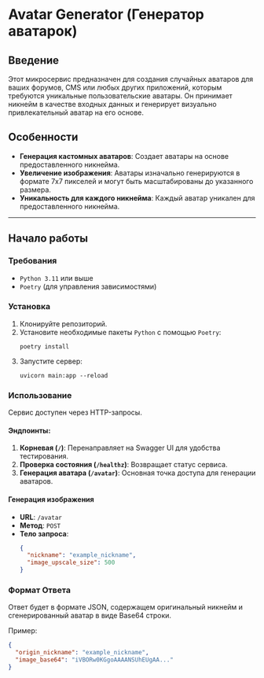 # Avatar Generator (Генератор аватарок)

## Введение

Этот микросервис предназначен для создания случайных аватаров для ваших форумов, 
CMS или любых других приложений, которым требуются уникальные пользовательские аватары. 
Он принимает никнейм в качестве входных данных и генерирует визуально привлекательный аватар на его основе.

## Особенности

- **Генерация кастомных аватаров**: Создает аватары на основе предоставленного никнейма.
- **Увеличение изображения**: Аватары изначально генерируются в формате 7x7 пикселей и могут быть масштабированы до указанного размера.
- **Уникальность для каждого никнейма**: Каждый аватар уникален для предоставленного никнейма.

---

## Начало работы

### Требования

- `Python 3.11` или выше
- `Poetry` (для управления зависимостями)

### Установка

1. Клонируйте репозиторий.
2. Установите необходимые пакеты `Python` с помощью `Poetry`:
   ```
   poetry install
   ```
3. Запустите сервер:
   ```
   uvicorn main:app --reload
   ```

### Использование

Сервис доступен через HTTP-запросы.

#### Эндпоинты:

1. **Корневая (`/`)**: Перенаправляет на Swagger UI для удобства тестирования.
2. **Проверка состояния (`/healthz`)**: Возвращает статус сервиса.
3. **Генерация аватара (`/avatar`)**: Основная точка доступа для генерации аватаров.

#### Генерация изображения

- **URL**: `/avatar`
- **Метод**: `POST`
- **Тело запроса**:
  ```json
  {
    "nickname": "example_nickname",
    "image_upscale_size": 500
  }
  ```

### Формат Ответа

Ответ будет в формате JSON, содержащем оригинальный никнейм и сгенерированный аватар в виде Base64 строки.

Пример:
```json
{
  "origin_nickname": "example_nickname",
  "image_base64": "iVBORw0KGgoAAAANSUhEUgAA..."
}
```

